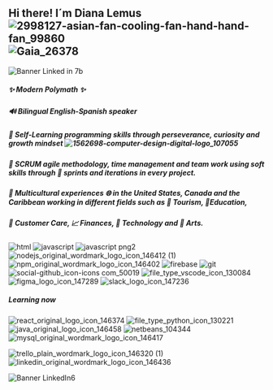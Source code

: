 ## Hi there! I´m Diana Lemus ![2998127-asian-fan-cooling-fan-hand-hand-fan_99860](https://user-images.githubusercontent.com/65943524/100402519-771bc380-302a-11eb-8c61-5db6ad5d70ea.png)![Gaia_26378](https://user-images.githubusercontent.com/65943524/100402399-23a97580-302a-11eb-8974-c4e3e08468c5.png)

![Banner Linked in 7b](https://user-images.githubusercontent.com/65943524/100381932-21262c00-2fe8-11eb-9858-1918f266292b.JPG)

##### ✨ Modern Polymath ✨ 
##### 🔊 Bilingual English-Spanish speaker 
##### 🌱 Self-Learning programming skills through perseverance, curiosity and growth mindset ![1562698-computer-design-digital-logo_107055](https://user-images.githubusercontent.com/65943524/100405897-928acc80-3032-11eb-9bb6-20b44313f139.png)
##### 👯 SCRUM agile methodology, time management and team work using soft skills through 🔖 sprints and iterations in every project. 
##### 🍱 Multicultural experiences 🌐 in the United States, Canada and the Caribbean working in different fields such as 🚀 Tourism, 📝Education, 
##### 👷 Customer Care, 📈 Finances, 📸 Technology and 🎨 Arts.


![html](https://user-images.githubusercontent.com/65943524/100384511-5b92c780-2fee-11eb-97c9-7a078d31de48.png)
![javascript](https://user-images.githubusercontent.com/65943524/100384524-6188a880-2fee-11eb-8548-b518897adcf0.png)
![javascript png2](https://user-images.githubusercontent.com/65943524/100384531-65b4c600-2fee-11eb-84bc-5cf881384e3a.png)
![nodejs_original_wordmark_logo_icon_146412 (1)](https://user-images.githubusercontent.com/65943524/100405108-edbbbf80-3030-11eb-86d9-0e7e8d5b8e6a.png)
![npm_original_wordmark_logo_icon_146402](https://user-images.githubusercontent.com/65943524/100401375-4ede9580-3027-11eb-88f5-12f80283c96e.png)
![firebase](https://user-images.githubusercontent.com/65943524/100384505-57ff4080-2fee-11eb-879b-4c5ca443b0f4.png)
![git](https://user-images.githubusercontent.com/65943524/100384568-75340f00-2fee-11eb-8997-9fdfdf253225.png)
![social-github_icon-icons com_50019](https://user-images.githubusercontent.com/65943524/100404254-f9a68200-302e-11eb-996b-4fcc774093e9.png)
![file_type_vscode_icon_130084](https://user-images.githubusercontent.com/65943524/100404687-fcee3d80-302f-11eb-81e2-5dbcd02131eb.png)
![figma_logo_icon_147289](https://user-images.githubusercontent.com/65943524/100404422-52761a80-302f-11eb-8a77-d9076b23a1b5.png)
![slack_logo_icon_147236](https://user-images.githubusercontent.com/65943524/100401365-4d14d200-3027-11eb-868e-eea7a3936ba0.png)

##### Learning now 
![react_original_logo_icon_146374](https://user-images.githubusercontent.com/65943524/100401631-0d021f00-3028-11eb-9964-f765f78bda13.png)
![file_type_python_icon_130221](https://user-images.githubusercontent.com/65943524/100404689-fe1f6a80-302f-11eb-9257-24b3b5465259.png)
![java_original_logo_icon_146458](https://user-images.githubusercontent.com/65943524/100401373-4e45ff00-3027-11eb-9b90-cdbbb664f095.png)
![netbeans_104344](https://user-images.githubusercontent.com/65943524/100401374-4e45ff00-3027-11eb-9733-90279ac2df52.png)
![mysql_original_wordmark_logo_icon_146417](https://user-images.githubusercontent.com/65943524/100401376-4ede9580-3027-11eb-83a2-a1ad2b86fcf6.png)


![trello_plain_wordmark_logo_icon_146320 (1)](https://user-images.githubusercontent.com/65943524/100405646-09739580-3032-11eb-9832-1cf399ecf1d7.png)
![linkedin_original_wordmark_logo_icon_146436](https://user-images.githubusercontent.com/65943524/100401370-4dad6880-3027-11eb-80a8-215a3529f216.png)



<!--![node](https://user-images.githubusercontent.com/65943524/100384546-6b121080-2fee-11eb-8889-8fee553dd3e2.png)
![file_type_node_icon_130301](https://user-images.githubusercontent.com/65943524/100404855-653d1f00-3030-11eb-89ef-653234defb49.png)-->

<!--![BannerLinkedIn 5](https://user-images.githubusercontent.com/65943524/100383843-9eec3680-2fec-11eb-925a-ee14e9c53908.jpg)-->
![Banner LinkedIn6](https://user-images.githubusercontent.com/65943524/100383938-e5da2c00-2fec-11eb-9976-5ae45040b173.jpg)


<!-- **Dicaleme/Dicaleme** is a ✨ _special_ ✨ 💚  repository because its `README.md` (this file) appears on your GitHub profile.
Here are some ideas to get you started:-->

<!-- 🤔 I’m looking for help with ... 
icono del gatico github ![github](https://user-images.githubusercontent.com/65943524/100384579-79f8c300-2fee-11eb-871f-29ffff6f2aa3.png)
icons page https://icon-icons.com/es/icono/java-original-logotipo/146458#48
emoji page https://gitmoji.carloscuesta.me/

- 📫 How to reach me: ...
- 😄 Pronouns: ...
- ⚡ Fun fact: ...--> 




